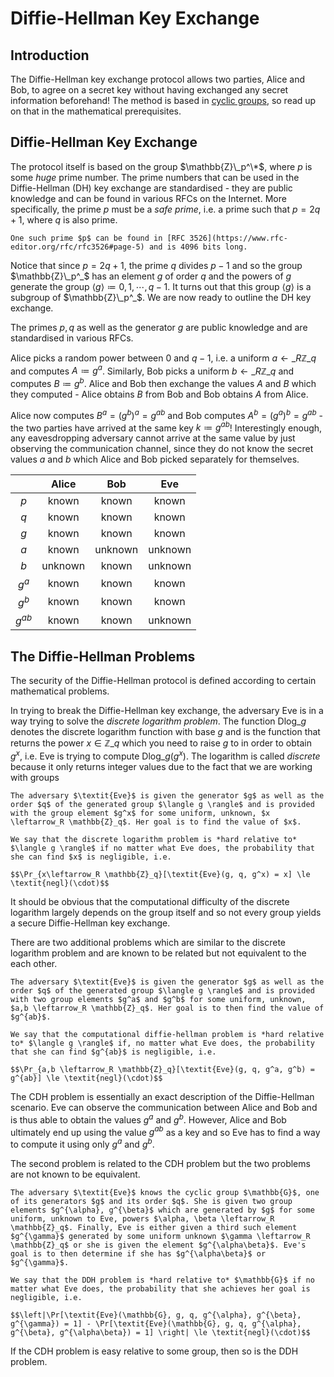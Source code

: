 # Diffie-Hellman Key Exchange

## Introduction

The Diffie-Hellman key exchange protocol allows two parties, Alice and Bob, to agree on a secret key without having exchanged any secret information beforehand! The method is based in [cyclic groups](../../public-key-cryptography/mathematical-prerequisites.md#groups), so read up on that in the mathematical prerequisites.

## Diffie-Hellman Key Exchange

The protocol itself is based on the group $\mathbb{Z}\_p^\*$, where $p$ is some _huge_ prime number. The prime numbers that can be used in the Diffie-Hellman (DH) key exchange are standardised - they are public knowledge and can be found in various RFCs on the Internet. More specifically, the prime $p$ must be a _safe prime_, i.e. a prime such that $p = 2q + 1$, where $q$ is also prime.

```admonish
One such prime $p$ can be found in [RFC 3526](https://www.rfc-editor.org/rfc/rfc3526#page-5) and is 4096 bits long.
```

Notice that since $p = 2q + 1$, the prime $q$ divides $p - 1$ and so the group $\mathbb{Z}\_p^_$ has an element $g$ of order $q$ and the powers of $g$ generate the group $\langle g \rangle \coloneqq {0,1,\cdots,q-1}$. It turns out that this group $\langle g \rangle$ is a subgroup of $\mathbb{Z}\_p^_$. We are now ready to outline the DH key exchange.

The primes $p,q$ as well as the generator $g$ are public knowledge and are standardised in various RFCs.

Alice picks a random power between $0$ and $q-1$, i.e. a uniform $a \leftarrow\_R \mathbb{Z}\_q$ and computes $A \coloneqq g^a$. Similarly, Bob picks a uniform $b \leftarrow\_R \mathbb{Z}\_q$ and computes $B \coloneqq g^b$. Alice and Bob then exchange the values $A$ and $B$ which they computed - Alice obtains $B$ from Bob and Bob obtains $A$ from Alice.

Alice now computes $B^a = (g^b)^a = g^{ab}$ and Bob computes $A^b = (g^a)^b = g^{ab}$ - the two parties have arrived at the same key $k \coloneqq g^{ab}$! Interestingly enough, any eavesdropping adversary cannot arrive at the same value by just observing the communication channel, since they do not know the secret values $a$ and $b$ which Alice and Bob picked separately for themselves.

|          |  Alice  |   Bob   |   Eve   |
| :------: | :-----: | :-----: | :-----: |
|    $p$   |  known  |  known  |  known  |
|    $q$   |  known  |  known  |  known  |
|    $g$   |  known  |  known  |  known  |
|    $a$   |  known  | unknown | unknown |
|    $b$   | unknown |  known  | unknown |
|   $g^a$  |  known  |  known  |  known  |
|   $g^b$  |  known  |  known  |  known  |
| $g^{ab}$ |  known  |  known  | unknown |

## The Diffie-Hellman Problems

The security of the Diffie-Hellman protocol is defined according to certain mathematical problems.

In trying to break the Diffie-Hellman key exchange, the adversary Eve is in a way trying to solve the _discrete logarithm problem_. The function $\text{Dlog}\_g$ denotes the discrete logarithm function with base $g$ and is the function that returns the power $x \in \mathbb{Z}\_q$ which you need to raise $g$ to in order to obtain $g^x$, i.e. Eve is trying to compute $\text{Dlog}\_g(g^x)$. The logarithm is called _discrete_ because it only returns integer values due to the fact that we are working with groups

```admonish
The adversary $\textit{Eve}$ is given the generator $g$ as well as the order $q$ of the generated group $\langle g \rangle$ and is provided with the group element $g^x$ for some uniform, unknown, $x \leftarrow_R \mathbb{Z}_q$. Her goal is to find the value of $x$.

We say that the discrete logarithm problem is *hard relative to* $\langle g \rangle$ if no matter what Eve does, the probability that she can find $x$ is negligible, i.e.

$$\Pr_{x\leftarrow_R \mathbb{Z}_q}[\textit{Eve}(g, q, g^x) = x] \le \textit{negl}(\cdot)$$
```

It should be obvious that the computational difficulty of the discrete logarithm largely depends on the group itself and so not every group yields a secure Diffie-Hellman key exchange.

There are two additional problems which are similar to the discrete logarithm problem and are known to be related but not equivalent to the each other.

```admonish
The adversary $\textit{Eve}$ is given the generator $g$ as well as the order $q$ of the generated group $\langle g \rangle$ and is provided with two group elements $g^a$ and $g^b$ for some uniform, unknown, $a,b \leftarrow_R \mathbb{Z}_q$. Her goal is to then find the value of $g^{ab}$.

We say that the computational diffie-hellman problem is *hard relative to* $\langle g \rangle$ if, no matter what Eve does, the probability that she can find $g^{ab}$ is negligible, i.e.

$$\Pr_{a,b \leftarrow_R \mathbb{Z}_q}[\textit{Eve}(g, q, g^a, g^b) = g^{ab}] \le \textit{negl}(\cdot)$$
```

The CDH problem is essentially an exact description of the Diffie-Hellman scenario. Eve can observe the communication between Alice and Bob and is thus able to obtain the values $g^a$ and $g^b$. However, Alice and Bob ultimately end up using the value $g^{ab}$ as a key and so Eve has to find a way to compute it using only $g^a$ and $g^b$.

The second problem is related to the CDH problem but the two problems are not known to be equivalent.

```admonish
The adversary $\textit{Eve}$ knows the cyclic group $\mathbb{G}$, one of its generators $g$ and its order $q$. She is given two group elements $g^{\alpha}, g^{\beta}$ which are generated by $g$ for some uniform, unknown to Eve, powers $\alpha, \beta \leftarrow_R \mathbb{Z}_q$. Finally, Eve is either given a third such element $g^{\gamma}$ generated by some uniform unknown $\gamma \leftarrow_R \mathbb{Z}_q$ or she is given the element $g^{\alpha\beta}$. Eve's goal is to then determine if she has $g^{\alpha\beta}$ or $g^{\gamma}$.

We say that the DDH problem is *hard relative to* $\mathbb{G}$ if no matter what Eve does, the probability that she achieves her goal is negligible, i.e.

$$\left|\Pr[\textit{Eve}(\mathbb{G}, g, q, g^{\alpha}, g^{\beta}, g^{\gamma}) = 1] - \Pr[\textit{Eve}(\mathbb{G}, g, q, g^{\alpha}, g^{\beta}, g^{\alpha\beta}) = 1] \right| \le \textit{negl}(\cdot)$$
```

If the CDH problem is easy relative to some group, then so is the DDH problem.
